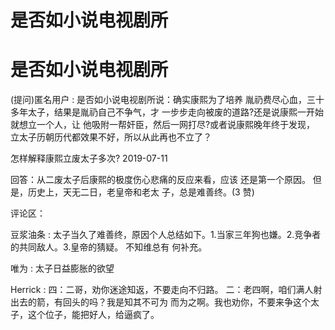 # 是否如小说电视剧所

# 是否如小说电视剧所

(提问)匿名用户 : 是否如小说电视剧所说：确实康熙为了培养 胤礽费尽心血，三十多年太子，结果是胤礽自己不争气，才 一步步走向被废的道路?还是说康熙一开始就想立一个人，让 他吸附一帮奸臣，然后一网打尽?或者说康熙晚年终于发现， 立太子历朝历代都效果不好，所以从此再也不立了？

怎样解释康熙立废太子多次? 2019-07-11

回答：从二废太子后康熙的极度伤心悲痛的反应来看，应该 还是第一个原因。 但是，历史上，天无二日，老皇帝和老太 子，总是难善终。(3 赞)

评论区：

豆浆油条 : 太子当久了难善终，原因个人总结如下。1.当家三年狗也嫌。2.竞争者的共同敌人。3.皇帝的猜疑。 不知维总有 何补充。

唯为 : 太子日益膨胀的欲望

Herrick : 四：二哥，劝你迷途知返，不要走向不归路。 二：老四啊，咱们满人射出去的箭，有回头的吗？我是知其不可为 而为之啊。我也劝你，不要来争这个太子，这个位子，能把好人，给逼疯了。